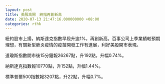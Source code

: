 ```yaml
---
layout: post
title: 美股高開　納指再創新高
date: 2020-07-13 21:47:16.000000000 +08:00
categories: rthk
---
```


紐約股市上揚，納斯達克指數早段升逾1%，再創新高。百事公司上季業績較預期理想，有關新型肺炎疫情的疫苗開發工作有進展，利好美股開市表現。

道瓊斯指數開市後15分鐘報26267點，升192點，升幅0.74%。

納斯達克指數報10770點，升152點，升幅1.44%。

標準普爾500指數報3207點，升22點，升幅0.7%。
